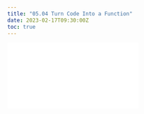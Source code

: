 ```yaml
---
title: "05.04 Turn Code Into a Function"
date: 2023-02-17T09:30:00Z
toc: true
---
```


![Link to included file content](../../../../arduino/turn-code-into-a-function.md)
